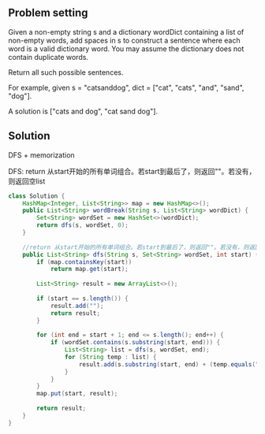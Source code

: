 ## Problem setting

Given a non-empty string s and a dictionary wordDict containing a list of non-empty words, add spaces in s to construct a sentence where each word is a valid dictionary word. You may assume the dictionary does not contain duplicate words.

Return all such possible sentences.

For example, given
s = "catsanddog",
dict = ["cat", "cats", "and", "sand", "dog"].

A solution is ["cats and dog", "cat sand dog"].

## Solution

DFS + memorization

DFS: return 从start开始的所有单词组合。若start到最后了，则返回""。若没有，则返回空list

```java
class Solution {
    HashMap<Integer, List<String>> map = new HashMap<>();
    public List<String> wordBreak(String s, List<String> wordDict) {
        Set<String> wordSet = new HashSet<>(wordDict);
        return dfs(s, wordSet, 0);
    }
    
    //return 从start开始的所有单词组合。若start到最后了，则返回""。若没有，则返回空list
    public List<String> dfs(String s, Set<String> wordSet, int start) {
        if (map.containsKey(start))
            return map.get(start);
        
        List<String> result = new ArrayList<>();
        
        if (start == s.length()) {
            result.add("");
            return result;
        }
        
        for (int end = start + 1; end <= s.length(); end++) {
            if (wordSet.contains(s.substring(start, end))) {
                List<String> list = dfs(s, wordSet, end);
                for (String temp : list) {
                    result.add(s.substring(start, end) + (temp.equals("") ? "": " ") + temp);
                }
            }
        }
        map.put(start, result);
        
        return result;
    }
}
```